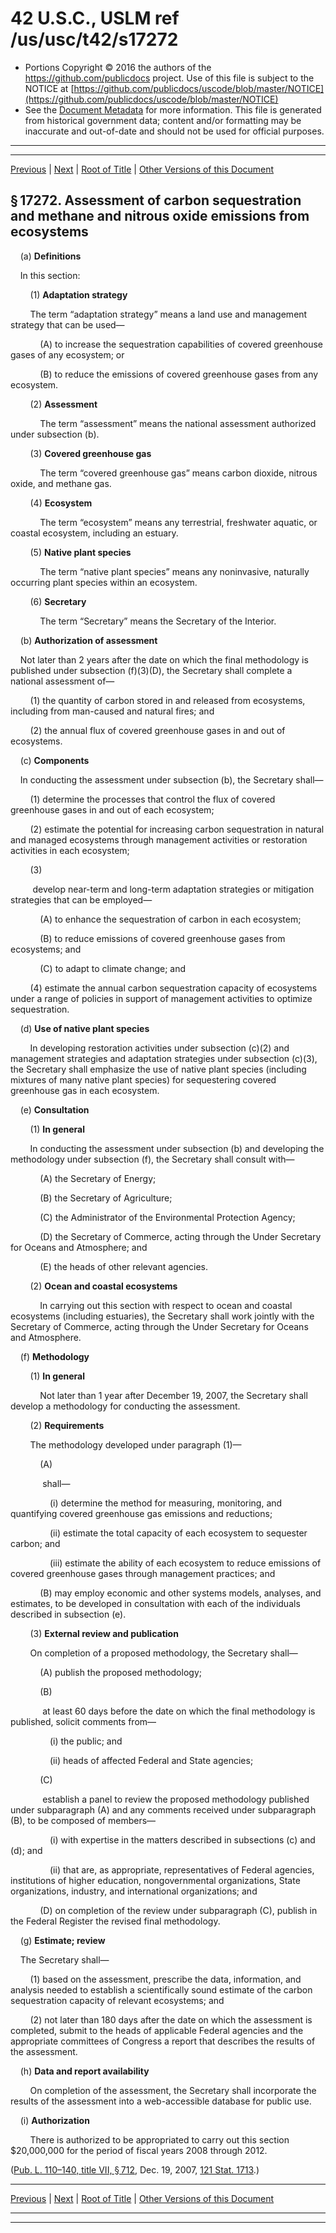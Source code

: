 ---
---

# 42 U.S.C., USLM ref /us/usc/t42/s17272

* Portions Copyright © 2016 the authors of the https://github.com/publicdocs project.
  Use of this file is subject to the NOTICE at [https://github.com/publicdocs/uscode/blob/master/NOTICE](https://github.com/publicdocs/uscode/blob/master/NOTICE)
* See the [Document Metadata](././../../../../../..//README.md) for more information.
  This file is generated from historical government data; content and/or formatting may be inaccurate and out-of-date and should not be used for official purposes.

----------
----------

[Previous](./../../../../../..//us/usc/t42/ch152/schVI/ptB/m__us_usc_t42_s17271.md) | [Next](./../../../../../..//us/usc/t42/ch152/schVII/m__us_usc_t42_ch152_schVII.md) | [Root of Title](./../../../../../../) | [Other Versions of this Document](https://publicdocs.github.io/go/links?ns=uslm&ref=%2Fus%2Fusc%2Ft42%2Fs17272)

## § 17272. Assessment of carbon sequestration and methane and nitrous oxide emissions from ecosystems

    (a) __Definitions__ 

    In this section:

        (1) __Adaptation strategy__ 

        The term “adaptation strategy” means a land use and management strategy that can be used—

            (A) to increase the sequestration capabilities of covered greenhouse gases of any ecosystem; or

            (B) to reduce the emissions of covered greenhouse gases from any ecosystem.

        (2) __Assessment__ 

            The term “assessment” means the national assessment authorized under subsection (b).

        (3) __Covered greenhouse gas__ 

            The term “covered greenhouse gas” means carbon dioxide, nitrous oxide, and methane gas.

        (4) __Ecosystem__ 

            The term “ecosystem” means any terrestrial, freshwater aquatic, or coastal ecosystem, including an estuary.

        (5) __Native plant species__ 

            The term “native plant species” means any noninvasive, naturally occurring plant species within an ecosystem.

        (6) __Secretary__ 

            The term “Secretary” means the Secretary of the Interior.

    (b) __Authorization of assessment__ 

    Not later than 2 years after the date on which the final methodology is published under subsection (f)(3)(D), the Secretary shall complete a national assessment of—

        (1) the quantity of carbon stored in and released from ecosystems, including from man-caused and natural fires; and

        (2) the annual flux of covered greenhouse gases in and out of ecosystems.

    (c) __Components__ 

    In conducting the assessment under subsection (b), the Secretary shall—

        (1) determine the processes that control the flux of covered greenhouse gases in and out of each ecosystem;

        (2) estimate the potential for increasing carbon sequestration in natural and managed ecosystems through management activities or restoration activities in each ecosystem;

        (3)

         develop near-term and long-term adaptation strategies or mitigation strategies that can be employed—

            (A) to enhance the sequestration of carbon in each ecosystem;

            (B) to reduce emissions of covered greenhouse gases from ecosystems; and

            (C) to adapt to climate change; and

        (4) estimate the annual carbon sequestration capacity of ecosystems under a range of policies in support of management activities to optimize sequestration.

    (d) __Use of native plant species__ 

        In developing restoration activities under subsection (c)(2) and management strategies and adaptation strategies under subsection (c)(3), the Secretary shall emphasize the use of native plant species (including mixtures of many native plant species) for sequestering covered greenhouse gas in each ecosystem.

    (e) __Consultation__ 

        (1) __In general__ 

        In conducting the assessment under subsection (b) and developing the methodology under subsection (f), the Secretary shall consult with—

            (A) the Secretary of Energy;

            (B) the Secretary of Agriculture;

            (C) the Administrator of the Environmental Protection Agency;

            (D) the Secretary of Commerce, acting through the Under Secretary for Oceans and Atmosphere; and

            (E) the heads of other relevant agencies.

        (2) __Ocean and coastal ecosystems__ 

            In carrying out this section with respect to ocean and coastal ecosystems (including estuaries), the Secretary shall work jointly with the Secretary of Commerce, acting through the Under Secretary for Oceans and Atmosphere.

    (f) __Methodology__ 

        (1) __In general__ 

            Not later than 1 year after December 19, 2007, the Secretary shall develop a methodology for conducting the assessment.

        (2) __Requirements__ 

        The methodology developed under paragraph (1)—

            (A)

             shall—

                (i) determine the method for measuring, monitoring, and quantifying covered greenhouse gas emissions and reductions;

                (ii) estimate the total capacity of each ecosystem to sequester carbon; and

                (iii) estimate the ability of each ecosystem to reduce emissions of covered greenhouse gases through management practices; and

            (B) may employ economic and other systems models, analyses, and estimates, to be developed in consultation with each of the individuals described in subsection (e).

        (3) __External review and publication__ 

        On completion of a proposed methodology, the Secretary shall—

            (A) publish the proposed methodology;

            (B)

             at least 60 days before the date on which the final methodology is published, solicit comments from—

                (i) the public; and

                (ii) heads of affected Federal and State agencies;

            (C)

             establish a panel to review the proposed methodology published under subparagraph (A) and any comments received under subparagraph (B), to be composed of members—

                (i) with expertise in the matters described in subsections (c) and (d); and

                (ii) that are, as appropriate, representatives of Federal agencies, institutions of higher education, nongovernmental organizations, State organizations, industry, and international organizations; and

            (D) on completion of the review under subparagraph (C), publish in the Federal Register the revised final methodology.

    (g) __Estimate; review__ 

    The Secretary shall—

        (1) based on the assessment, prescribe the data, information, and analysis needed to establish a scientifically sound estimate of the carbon sequestration capacity of relevant ecosystems; and

        (2) not later than 180 days after the date on which the assessment is completed, submit to the heads of applicable Federal agencies and the appropriate committees of Congress a report that describes the results of the assessment.

    (h) __Data and report availability__ 

        On completion of the assessment, the Secretary shall incorporate the results of the assessment into a web-accessible database for public use.

    (i) __Authorization__ 

        There is authorized to be appropriated to carry out this section $20,000,000 for the period of fiscal years 2008 through 2012.

([Pub. L. 110–140, title VII, § 712][/us/pl/110/140/s712], Dec. 19, 2007, [121 Stat. 1713][/us/stat/121/1713].)

----------

[Previous](./../../../../../..//us/usc/t42/ch152/schVI/ptB/m__us_usc_t42_s17271.md) | [Next](./../../../../../..//us/usc/t42/ch152/schVII/m__us_usc_t42_ch152_schVII.md) | [Root of Title](./../../../../../../) | [Other Versions of this Document](https://publicdocs.github.io/go/links?ns=uslm&ref=%2Fus%2Fusc%2Ft42%2Fs17272)

----------
----------

[/us/pl/110/140/s712]: https://publicdocs.github.io/go/links?ns=uslm&ref=%2Fus%2Fpl%2F110%2F140%2Fs712
[/us/stat/121/1713]: https://publicdocs.github.io/go/links?ns=uslm&ref=%2Fus%2Fstat%2F121%2F1713


